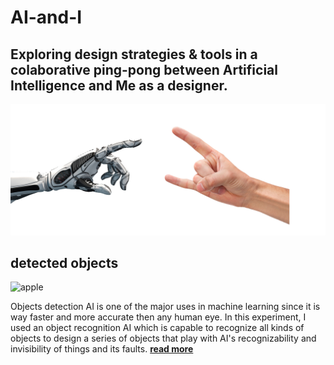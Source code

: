 # AI-and-I
## Exploring design strategies &amp; tools in a colaborative ping-pong between Artificial Intelligence and Me as a designer.

![ai and i](img/robot-metal-hand.jpg)


## detected objects
![apple](img/real-apple.png)

Objects detection AI is one of the major uses in machine learning since it is way faster and more accurate then any human eye. In this experiment, I used an object recognition AI which is capable to recognize all kinds of objects to design a series of objects that play with AI's recognizability and invisibility of things and its faults. [**read more**](detected-objects/README.md)  
